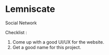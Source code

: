 # Lemniscate
Social Network

Checklist :

1.  Come up with a good UI/UX for the website. 
2.  Get a good  name for this project. 
